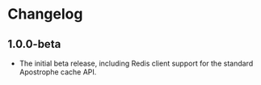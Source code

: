 # Changelog

## 1.0.0-beta

* The initial beta release, including Redis client support for the standard Apostrophe cache API.